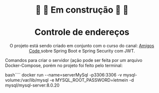 <h1 align="center"> 🚧 🚧 Em construção  🚧 🚧 <h1>

<h1 align="center">Controle de endereços</h1>

  <p align="center">O projeto está sendo criado em conjunto com o curso do canal: <a href="https://www.youtube.com/watch?v=VVn9OG9nfH0">Amigos Code </a> sobre
    Spring Boot e Spring Security com JWT.</p>


  <p>Comandos para criar o servidor (ação pode ser feita por um arquivo Docker-Compose, porém no projeto foi feito pelo terminal:</p>
  
  bash````
  docker run --name=serverMySql -p3306:3306 -v mysql-volume:/var/lib/mysql -e MYSQL_ROOT_PASSWORD=letmein -d mysql/mysql-server:8.0.20
  
  ````
  
  
